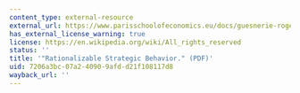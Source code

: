 ```yaml
---
content_type: external-resource
external_url: https://www.parisschoolofeconomics.eu/docs/guesnerie-roger/bernheim84.pdf
has_external_license_warning: true
license: https://en.wikipedia.org/wiki/All_rights_reserved
status: ''
title: '"Rationalizable Strategic Behavior." (PDF)'
uid: 7206a3bc-07a2-4090-9afd-d21f108117d8
wayback_url: ''
---
```

